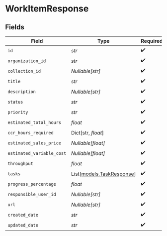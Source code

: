 # WorkItemResponse


## Fields

| Field                                                  | Type                                                   | Required                                               | Description                                            |
| ------------------------------------------------------ | ------------------------------------------------------ | ------------------------------------------------------ | ------------------------------------------------------ |
| `id`                                                   | *str*                                                  | :heavy_check_mark:                                     | N/A                                                    |
| `organization_id`                                      | *str*                                                  | :heavy_check_mark:                                     | N/A                                                    |
| `collection_id`                                        | *Nullable[str]*                                        | :heavy_check_mark:                                     | N/A                                                    |
| `title`                                                | *str*                                                  | :heavy_check_mark:                                     | N/A                                                    |
| `description`                                          | *Nullable[str]*                                        | :heavy_check_mark:                                     | N/A                                                    |
| `status`                                               | *str*                                                  | :heavy_check_mark:                                     | N/A                                                    |
| `priority`                                             | *str*                                                  | :heavy_check_mark:                                     | N/A                                                    |
| `estimated_total_hours`                                | *float*                                                | :heavy_check_mark:                                     | N/A                                                    |
| `ccr_hours_required`                                   | Dict[str, *float*]                                     | :heavy_check_mark:                                     | N/A                                                    |
| `estimated_sales_price`                                | *Nullable[float]*                                      | :heavy_check_mark:                                     | N/A                                                    |
| `estimated_variable_cost`                              | *Nullable[float]*                                      | :heavy_check_mark:                                     | N/A                                                    |
| `throughput`                                           | *float*                                                | :heavy_check_mark:                                     | N/A                                                    |
| `tasks`                                                | List[[models.TaskResponse](../models/taskresponse.md)] | :heavy_check_mark:                                     | N/A                                                    |
| `progress_percentage`                                  | *float*                                                | :heavy_check_mark:                                     | N/A                                                    |
| `responsible_user_id`                                  | *Nullable[str]*                                        | :heavy_check_mark:                                     | N/A                                                    |
| `url`                                                  | *Nullable[str]*                                        | :heavy_check_mark:                                     | N/A                                                    |
| `created_date`                                         | *str*                                                  | :heavy_check_mark:                                     | N/A                                                    |
| `updated_date`                                         | *str*                                                  | :heavy_check_mark:                                     | N/A                                                    |